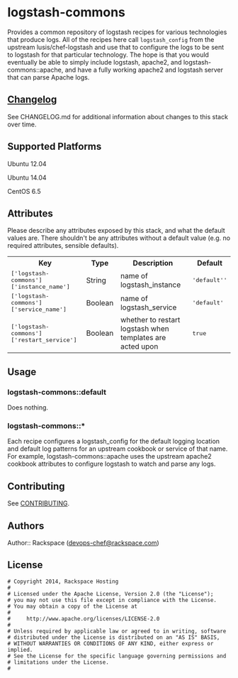 # logstash-commons

Provides a common repository of logstash recipes for various technologies that produce logs. All of the recipes here call `logstash_config` from the upstream lusis/chef-logstash and use that to configure the logs to be sent to logstash for that particular technology. The hope is that you would eventually be able to simply include logstash, apache2, and logstash-commons::apache, and have a fully working apache2 and logstash server that can parse Apache logs.

## [Changelog](CHANGELOG.md)

See CHANGELOG.md for additional information about changes to this stack over time.

## Supported Platforms

Ubuntu 12.04

Ubuntu 14.04

CentOS 6.5

## Attributes

Please describe any attributes exposed by this stack, and what the default values are. There shouldn't be any attributes without a default value (e.g. no required attributes, sensible defaults).

<table>
  <tr>
    <th>Key</th>
    <th>Type</th>
    <th>Description</th>
    <th>Default</th>
  </tr>
  <tr>
    <td><tt>['logstash-commons']['instance_name']</tt></td>
    <td>String</td>
    <td>name of logstash_instance</td>
    <td><tt>'default''</tt></td>
  </tr>
  <tr>
    <td><tt>['logstash-commons']['service_name']</tt></td>
    <td>Boolean</td>
    <td>name of logstash_service</td>
    <td><tt>'default'</tt></td>
  </tr>
  <tr>
    <td><tt>['logstash-commons']['restart_service']</tt></td>
    <td>Boolean</td>
    <td>whether to restart logstash when templates are acted upon</td>
    <td><tt>true</tt></td>
  </tr>
</table>

## Usage

### logstash-commons::default

Does nothing.

### logstash-commons::*

Each recipe configures a logstash_config for the default logging location and default log patterns for an upstream cookbook or service of that name. For example, logstash-commons::apache uses the upstream apache2 cookbook attributes to configure logstash to watch and parse any logs.

## Contributing

See [CONTRIBUTING](https://github.com/AutomationSupport/logstash-commons/blob/master/CONTRIBUTING.md).

## Authors

Author:: Rackspace (devops-chef@rackspace.com)

## License
```
# Copyright 2014, Rackspace Hosting
#
# Licensed under the Apache License, Version 2.0 (the "License");
# you may not use this file except in compliance with the License.
# You may obtain a copy of the License at
#
#     http://www.apache.org/licenses/LICENSE-2.0
#
# Unless required by applicable law or agreed to in writing, software
# distributed under the License is distributed on an "AS IS" BASIS,
# WITHOUT WARRANTIES OR CONDITIONS OF ANY KIND, either express or implied.
# See the License for the specific language governing permissions and
# limitations under the License.
#
```

